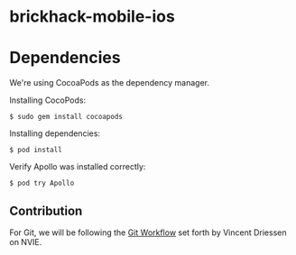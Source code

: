# brickhack-mobile-ios

# Dependencies
We're using CocoaPods as the dependency manager.

Installing CocoPods:

`$ sudo gem install cocoapods`

Installing dependencies:

`$ pod install`

Verify Apollo was installed correctly:

`$ pod try Apollo`

## Contribution
For Git, we will be following the
[Git Workflow](https://nvie.com/posts/a-successful-git-branching-model/)
set forth by Vincent Driessen on NVIE.
